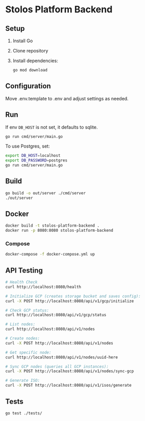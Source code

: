 # Stolos Platform Backend

## Setup

1. Install Go
2. Clone repository
3. Install dependencies:

    ```bash
    go mod download
    ```

## Configuration

Move .env.template to .env and adjust settings as needed.

## Run

If env `DB_HOST` is not set, it defaults to sqlite.

```bash
go run cmd/server/main.go
```

To use Postgres, set:

```bash
export DB_HOST=localhost
export DB_PASSWORD=postgres
go run cmd/server/main.go
```

## Build

```bash
go build -o out/server ./cmd/server
./out/server
```

## Docker

```bash
docker build -t stolos-platform-backend .
docker run -p 8080:8080 stolos-platform-backend
```

### Compose

```bash
docker-compose -f docker-compose.yml up
```

## API Testing

```bash
# Health Check
curl http://localhost:8080/health

# Initialize GCP (creates storage bucket and saves config):
curl -X POST http://localhost:8080/api/v1/gcp/initialize

# Check GCP status:
curl http://localhost:8080/api/v1/gcp/status

# List nodes:
curl http://localhost:8080/api/v1/nodes

# Create nodes:
curl -X POST http://localhost:8080/api/v1/nodes

# Get specific node:
curl http://localhost:8080/api/v1/nodes/uuid-here

# Sync GCP nodes (queries all GCP instances):
curl -X POST http://localhost:8080/api/v1/nodes/sync-gcp

# Generate ISO:
curl -X POST http://localhost:8080/api/v1/isos/generate
```

## Tests

```bash
go test ./tests/
```
